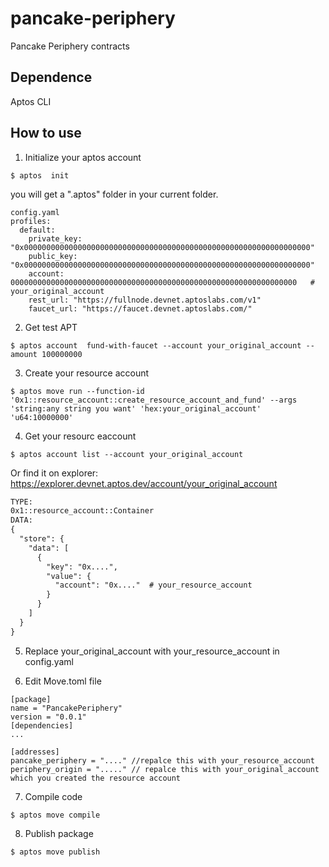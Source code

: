 # pancake-periphery
Pancake Periphery contracts

## Dependence
Aptos CLI

## How to use

1. Initialize your aptos account
```shell
$ aptos  init
```
you will get a ".aptos" folder in your current folder.
```shell
config.yaml
profiles:
  default:
    private_key: "0x0000000000000000000000000000000000000000000000000000000000000000"
    public_key: "0x0000000000000000000000000000000000000000000000000000000000000000"
    account: 0000000000000000000000000000000000000000000000000000000000000000   # your_original_account
    rest_url: "https://fullnode.devnet.aptoslabs.com/v1"
    faucet_url: "https://faucet.devnet.aptoslabs.com/"
```
2. Get test APT
```shell
$ aptos account  fund-with-faucet --account your_original_account --amount 100000000
```
3. Create your resource account
```shell
$ aptos move run --function-id '0x1::resource_account::create_resource_account_and_fund' --args 'string:any string you want' 'hex:your_original_account' 'u64:10000000'
```
4. Get your resourc eaccount 
```shell
$ aptos account list --account your_original_account
```

Or find it on explorer: https://explorer.devnet.aptos.dev/account/your_original_account

```txt
TYPE:
0x1::resource_account::Container
DATA:
{
  "store": {
    "data": [
      {
        "key": "0x....",
        "value": {
          "account": "0x...."  # your_resource_account
        }
      }
    ]
  }
}
```
5. Replace your_original_account with your_resource_account in config.yaml


6. Edit Move.toml file

  ```shell
[package]
name = "PancakePeriphery"
version = "0.0.1"
[dependencies]
...

[addresses]
pancake_periphery = "...." //repalce this with your_resource_account 
periphery_origin = "....." // repalce this with your_original_account which you created the resource account 
``` 
7. Compile code
```shell
$ aptos move compile
```
8. Publish package
```shell
$ aptos move publish
```